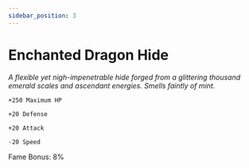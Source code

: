```yaml
---
sidebar_position: 3
---
```


# Enchanted Dragon Hide

<i>A flexible yet nigh-impenetrable hide forged from a glittering thousand emerald scales and ascendant energies. Smells faintly of mint.</i>

    +250 Maximum HP
    
    +20 Defense
    
    +20 Attack
    
    -20 Speed
    
Fame Bonus: 8%
